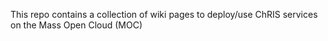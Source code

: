 This repo contains a collection of wiki pages to deploy/use ChRIS services on the Mass Open Cloud (MOC)
